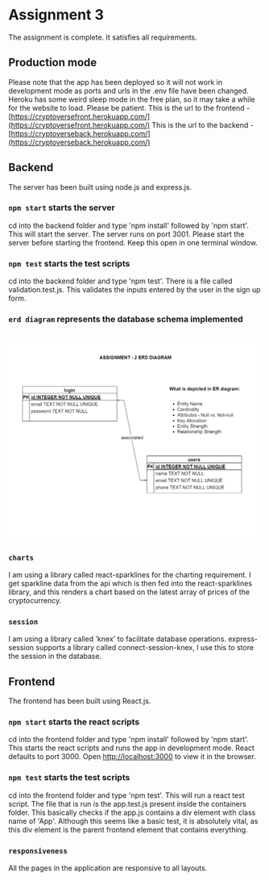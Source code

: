 # Assignment 3

The assignment is complete. It satisfies all requirements.

## Production mode

Please note that the app has been deployed so it will not work in development mode as ports and urls in the .env file have been changed.
Heroku has some weird sleep mode in the free plan, so it may take a while for the website to load. Please be patient.
This is the url to the frontend - [https://cryptoversefront.herokuapp.com/](https://cryptoversefront.herokuapp.com/)
This is the url to the backend - [https://cryptoverseback.herokuapp.com/](https://cryptoverseback.herokuapp.com/)

## Backend

The server has been built using node.js and express.js.

### `npm start` starts the server

cd into the backend folder and type 'npm install' followed by 'npm start'. This will start the server.
The server runs on port 3001. Please start the server before starting the frontend.
Keep this open in one terminal window.

### `npm test` starts the test scripts

cd into the backend folder and type 'npm test'.
There is a file called validation.test.js. This validates the inputs entered by the user in the sign up form.

### `erd diagram` represents the database schema implemented <br/><br/>

![erd diagram](./backend/images/erd_diagram.drawio.png)

### `charts`

I am using a library called react-sparklines for the charting requirement. I get sparkline data from the api which is then fed into the
react-sparklines library, and this renders a chart based on the latest array of prices of the cryptocurrency.

### `session`

I am using a library called 'knex' to facilitate database operations. express-session supports a library called connect-session-knex, I
use this to store the session in the database.

## Frontend

The frontend has been built using React.js.

### `npm start` starts the react scripts

cd into the frontend folder and type 'npm install' followed by 'npm start'. This starts the react scripts and runs the app in development mode.
React defaults to port 3000.
Open [http://localhost:3000](http://localhost:3000) to view it in the browser.

### `npm test` starts the test scripts

cd into the frontend folder and type 'npm test'. This will run a react test script.
The file that is run is the app.test.js present inside the containers folder.
This basically checks if the app.js contains a div element with class name of 'App'.
Although this seems like a basic test, it is absolutely vital, as this div element is the parent frontend element that contains everything.

### `responsiveness`

All the pages in the application are responsive to all layouts.